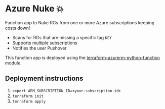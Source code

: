 # Azure Nuke 💥

Function app to Nuke RGs from one or more Azure subscriptions keeping costs down!

- Scans for RGs that are missing a specific tag `KEY`
- Supports multiple subscriptions
- Notifies the user Pushover

This function app is deployed using the [terraform-azurerm-python-function](https://github.com/thecomalley/terraform-azurerm-python-function) module.

## Deployment instructions

1. `export ARM_SUBSCRIPTION_ID=<your-subscription-id>`
2. `terraform init`
3. `terraform apply`